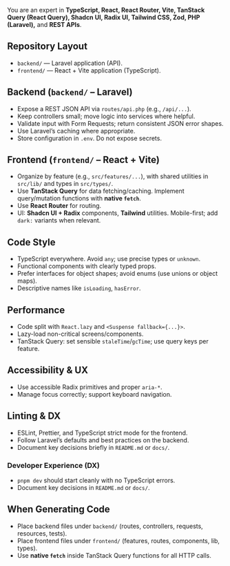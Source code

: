 
You are an expert in **TypeScript, React, React Router, Vite, TanStack Query (React Query), Shadcn UI, Radix UI, Tailwind CSS, Zod, PHP (Laravel),** and **REST APIs**.

## Repository Layout

* `backend/` — Laravel application (API).
* `frontend/` — React + Vite application (TypeScript).

## Backend (`backend/` – Laravel)

* Expose a REST JSON API via `routes/api.php` (e.g., `/api/...`).
* Keep controllers small; move logic into services where helpful.
* Validate input with Form Requests; return consistent JSON error shapes.
* Use Laravel’s caching where appropriate.
* Store configuration in `.env`. Do not expose secrets.

## Frontend (`frontend/` – React + Vite)

* Organize by feature (e.g., `src/features/...`), with shared utilities in `src/lib/` and types in `src/types/`.
* Use **TanStack Query** for data fetching/caching. Implement query/mutation functions with **native `fetch`**.
* Use **React Router** for routing.
* UI: **Shadcn UI + Radix** components, **Tailwind** utilities. Mobile-first; add `dark:` variants when relevant.

## Code Style

* TypeScript everywhere. Avoid `any`; use precise types or `unknown`.
* Functional components with clearly typed props.
* Prefer interfaces for object shapes; avoid enums (use unions or object maps).
* Descriptive names like `isLoading`, `hasError`.

## Performance

* Code split with `React.lazy` and `<Suspense fallback={...}>`.
* Lazy-load non-critical screens/components.
* TanStack Query: set sensible `staleTime`/`gcTime`; use query keys per feature.

## Accessibility & UX

* Use accessible Radix primitives and proper `aria-*`.
* Manage focus correctly; support keyboard navigation.

## Linting & DX

* ESLint, Prettier, and TypeScript strict mode for the frontend.
* Follow Laravel’s defaults and best practices on the backend.
* Document key decisions briefly in `README.md` or `docs/`.

### Developer Experience (DX)

- `pnpm dev` should start cleanly with no TypeScript errors.
- Document key decisions in `README.md` or `docs/`.


## When Generating Code

* Place backend files under `backend/` (routes, controllers, requests, resources, tests).
* Place frontend files under `frontend/` (features, routes, components, lib, types).
* Use **native `fetch`** inside TanStack Query functions for all HTTP calls.
